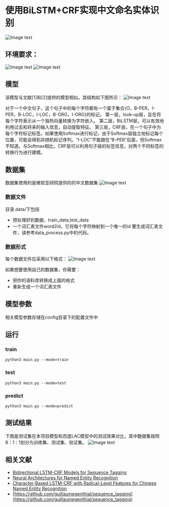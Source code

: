 # 使用BiLSTM+CRF实现中文命名实体识别
![Image text](https://img.shields.io/badge/Version-v1.0.0-blue)
## 环境要求：
![Image text](https://img.shields.io/badge/Python-3.6-green?style=flat)
![Image text](https://img.shields.io/badge/Tensorflow->=1.14.1-green?style=flat)
## 模型
该模型与文献[1]和[2]提供的模型相似。其结构如下图所示：
![Image text](https://github.com/jma-code/NER/blob/master/image_store/network.png)

对于一个中文句子，这个句子中的每个字符都有一个属于集合{O，B-PER，I-PER，B-LOC，I-LOC，B-ORG，I-ORG}的标记。
第一层，look-up层，旨在将每个字符表示从一个独热向量转换为字符嵌入。
第二层，BiLSTM层，可以有效地利用过去和将来的输入信息，自动提取特征。
第三层，CRF层，在一个句子中为每个字符标记标签。如果使用Softmax进行标记，由于Softmax层独立地标记每个位置，可能会得到非随机标记序列。“I-LOC”不能跟在“B-PER”后面，但Softmax不知道。与Softmax相比，CRF层可以利用句子级的标签信息，对两个不同标签的转换行为进行建模。

## 数据集
数据集使用的是微软亚研院提供的的中文数据集
![Image text](https://github.com/jma-code/NER/blob/master/image_store/corpus.png)

### 数据文件
目录.data/下包括
+ 预处理好的数据，train_data,test_data
+ 一个词汇表文件word2id，它将每个字符映射到一个唯一的id
要生成词汇表文件，请参考data_process.py中的代码。

### 数据形式
每个数据文件应采用以下格式：
![Image text](https://github.com/jma-code/NER/blob/master/image_store/datadescrib.png)

如果想要使用自己的数据集，你需要：
+ 把你的语料库转换成上面的格式
+ 重新生成一个词汇表文件

## 模型参数
相关模型参数存储在config目录下的配置文件中

## 运行

### train
``` 
python3 main.py --mode=train
```

### test
```
python3 main.py --mode=test
```

### predict
```
python3 main.py --mode=predict
```

## 测试结果
下图是测试集在本项目模型和百度LAC模型中的测试效果对比，其中数据集按照8：1：1划分为训练集、测试集、验证集。
![Image text](https://github.com/jma-code/NER/blob/master/image_store/result.png)

## 相关文献
+ [Bidirectional LSTM-CRF Models for Sequence Tagging](https://arxiv.org/pdf/1508.01991v1.pdf)
+ [Neural Architectures for Named Entity Recognition](https://www.aclweb.org/anthology/N16-1030/)
+ [Character-Based LSTM-CRF with Radical-Level Features for Chinese Named Entity Recognition](https://link.springer.com/chapter/10.1007/978-3-319-50496-4_20)
+ [https://github.com/guillaumegenthial/sequence_tagging](https://github.com/guillaumegenthial/sequence_tagging)
